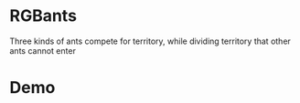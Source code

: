 # RGBants
Three kinds of ants compete for territory, while dividing territory that other ants cannot enter
# Demo
